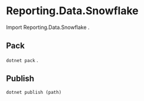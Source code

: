# Reporting.Data.Snowflake 
Import Reporting.Data.Snowflake 
.  
## Pack 
`dotnet pack` 
.  
## Publish 
`dotnet publish (path)` 
